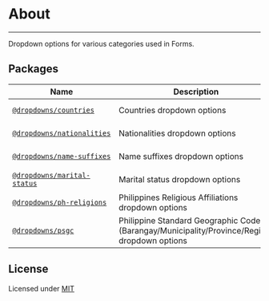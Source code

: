 # About
___
Dropdown options for various categories used in Forms.

## Packages
| Name                                                                                                        | Description                                                                                   |                                                                Version                                                                |                                                                Downloads                                                                 |
|-------------------------------------------------------------------------------------------------------------|-----------------------------------------------------------------------------------------------|:-------------------------------------------------------------------------------------------------------------------------------------:|:----------------------------------------------------------------------------------------------------------------------------------------:|
| [`@dropdowns/countries`](https://github.com/paradigmdcinc/dropdowns/tree/main/packages/countries)           | Countries dropdown options                                                                    |      [![npm version](https://img.shields.io/npm/v/@dropdowns/countries.svg)](https://www.npmjs.com/package/@dropdowns/countries)      |      [![npm downloads](https://img.shields.io/npm/dt/@dropdowns/countries.svg)](https://www.npmjs.com/package/@dropdowns/countries)      |
| [`@dropdowns/nationalities`](https://github.com/paradigmdcinc/dropdowns/tree/main/packages/nationalities)   | Nationalities dropdown options                                                                |  [![npm version](https://img.shields.io/npm/v/@dropdowns/nationalities.svg)](https://www.npmjs.com/package/@dropdowns/nationalities)  |  [![npm downloads](https://img.shields.io/npm/dt/@dropdowns/nationalities.svg)](https://www.npmjs.com/package/@dropdowns/nationalities)  |
| [`@dropdowns/name-suffixes`](https://github.com/paradigmdcinc/dropdowns/tree/main/packages/name-suffixes)   | Name suffixes dropdown options                                                                |  [![npm version](https://img.shields.io/npm/v/@dropdowns/name-suffixes.svg)](https://www.npmjs.com/package/@dropdowns/name-suffixes)  |  [![npm downloads](https://img.shields.io/npm/dt/@dropdowns/name-suffixes.svg)](https://www.npmjs.com/package/@dropdowns/name-suffixes)  |
| [`@dropdowns/marital-status`](https://github.com/paradigmdcinc/dropdowns/tree/main/packages/marital-status) | Marital status dropdown options                                                               | [![npm version](https://img.shields.io/npm/v/@dropdowns/marital-status.svg)](https://www.npmjs.com/package/@dropdowns/marital-status) | [![npm downloads](https://img.shields.io/npm/dt/@dropdowns/marital-status.svg)](https://www.npmjs.com/package/@dropdowns/marital-status) |
| [`@dropdowns/ph-religions`](https://github.com/paradigmdcinc/dropdowns/tree/main/packages/ph-religions)     | Philippines Religious Affiliations dropdown options                                           |   [![npm version](https://img.shields.io/npm/v/@dropdowns/ph-religions.svg)](https://www.npmjs.com/package/@dropdowns/ph-religions)   |   [![npm downloads](https://img.shields.io/npm/dt/@dropdowns/ph-religions.svg)](https://www.npmjs.com/package/@dropdowns/ph-religions)   |
| [`@dropdowns/psgc`](https://github.com/paradigmdcinc/dropdowns/tree/main/packages/psgc)                     | Philippine Standard Geographic Codes (Barangay/Municipality/Province/Region) dropdown options |           [![npm version](https://img.shields.io/npm/v/@dropdowns/psgc.svg)](https://www.npmjs.com/package/@dropdowns/psgc)           |           [![npm downloads](https://img.shields.io/npm/dt/@dropdowns/psgc.svg)](https://www.npmjs.com/package/@dropdowns/psgc)           |

## License
Licensed under  [MIT](https://opensource.org/licenses/MIT)